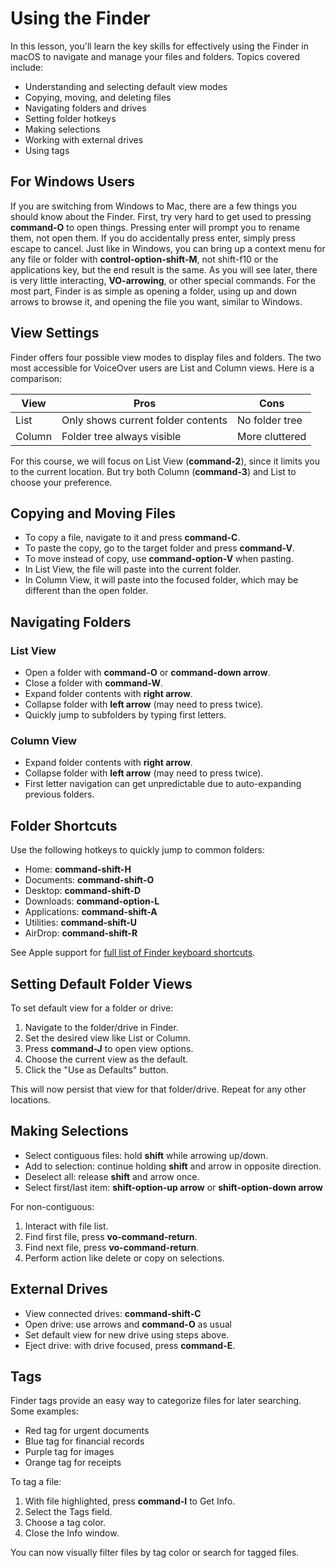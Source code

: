 # Using the Finder

In this lesson, you'll learn the key skills for effectively using the Finder in macOS to navigate and manage your files and folders. Topics covered include:

- Understanding and selecting default view modes
- Copying, moving, and deleting files 
- Navigating folders and drives
- Setting folder hotkeys
- Making selections
- Working with external drives
- Using tags

## For Windows Users

If you are switching from Windows to Mac, there are a few things you should know about the Finder. First, try very hard to get used to pressing **command-O** to open things. Pressing enter will prompt you to rename them, not open them. If you do accidentally press enter, simply press escape to cancel. Just like in Windows, you can bring up a context menu for any file or folder with **control-option-shift-M**, not shift-f10 or the applications key, but the end result is the same. As you will see later, there is very little interacting, **VO-arrowing**, or other special commands. For the most part, Finder is as simple as opening a folder, using up and down arrows to browse it, and opening the file you want, similar to Windows.

## View Settings

Finder offers four possible view modes to display files and folders. The two most accessible for VoiceOver users are List and Column views. Here is a comparison:

| View   | Pros                               | Cons           |
| ------ | ---------------------------------- | -------------- |
| List   | Only shows current folder contents | No folder tree |
| Column | Folder tree always visible         | More cluttered |

For this course, we will focus on List View (**command-2**), since it limits you to the current location. But try both Column (**command-3**) and List to choose your preference.

## Copying and Moving Files

* To copy a file, navigate to it and press **command-C**. 
* To paste the copy, go to the target folder and press **command-V**.
* To move instead of copy, use **command-option-V** when pasting.
* In List View, the file will paste into the current folder. 
* In Column View, it will paste into the focused folder, which may be different than the open folder.

## Navigating Folders

### List View

* Open a folder with **command-O** or **command-down arrow**.
* Close a folder with **command-W**.
* Expand folder contents with **right arrow**. 
* Collapse folder with **left arrow** (may need to press twice).
* Quickly jump to subfolders by typing first letters.

### Column View 

* Expand folder contents with **right arrow**.
* Collapse folder with **left arrow** (may need to press twice).
* First letter navigation can get unpredictable due to auto-expanding previous folders.

## Folder Shortcuts

Use the following hotkeys to quickly jump to common folders:

* Home: **command-shift-H**
* Documents: **command-shift-O**   
* Desktop: **command-shift-D**
* Downloads: **command-option-L**
* Applications: **command-shift-A**
* Utilities: **command-shift-U**
* AirDrop: **command-shift-R**

See Apple support for [full list of Finder keyboard shortcuts](https://support.apple.com/en-gb/HT201236).

## Setting Default Folder Views

To set default view for a folder or drive:

1. Navigate to the folder/drive in Finder.
2. Set the desired view like List or Column.
3. Press **command-J** to open view options.
4. Choose the current view as the default.
5. Click the "Use as Defaults" button.

This will now persist that view for that folder/drive. Repeat for any other locations.

## Making Selections

* Select contiguous files: hold **shift** while arrowing up/down.
* Add to selection: continue holding **shift** and arrow in opposite direction. 
* Deselect all: release **shift** and arrow once.
* Select first/last item: **shift-option-up arrow** or **shift-option-down arrow**

For non-contiguous:

1. Interact with file list.
2. Find first file, press **vo-command-return**.  
3. Find next file, press **vo-command-return**.
4. Perform action like delete or copy on selections.

## External Drives

* View connected drives: **command-shift-C** 
* Open drive: use arrows and **command-O** as usual
* Set default view for new drive using steps above.
* Eject drive: with drive focused, press **command-E**.

## Tags

Finder tags provide an easy way to categorize files for later searching. Some examples:

- Red tag for urgent documents
- Blue tag for financial records 
- Purple tag for images
- Orange tag for receipts

To tag a file:

1. With file highlighted, press **command-I** to Get Info.
2. Select the Tags field.
3. Choose a tag color.
4. Close the Info window. 

You can now visually filter files by tag color or search for tagged files.
